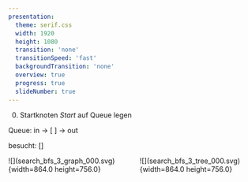 ```yaml
---
presentation:
  theme: serif.css
  width: 1920
  height: 1080
  transition: 'none'
  transitionSpeed: 'fast'
  backgroundTransition: 'none'
  overview: true
  progress: true
  slideNumber: true
---
```


<!-- slide -->


0. Startknoten *Start* auf Queue legen

Queue: in -> [  ] -> out


besucht: []

<div class="columns">
   <div class="column" width="50%">
![](search_bfs_3_graph_000.svg){width=864.0 height=756.0}
   </div>
   <div class="column" width="50%">
![](search_bfs_3_tree_000.svg){width=864.0 height=756.0}
   </div>
</div>